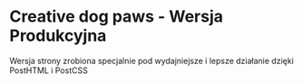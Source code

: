 <h1>Creative dog paws - Wersja Produkcyjna</h1>
<p>Wersja strony zrobiona specjalnie pod wydajniejsze i lepsze działanie dzięki PostHTML i PostCSS</p>
